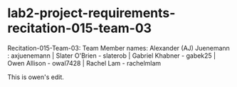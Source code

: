 # lab2-project-requirements-recitation-015-team-03

Recitation-015-Team-03:
Team Member names:
Alexander (AJ) Juenemann : axjuenemann |
Slater O'Brien - slaterob |
Gabriel Khabner - gabek25 |
Owen Allison - owal7428 |
Rachel Lam - rachelmlam

This is owen's edit.